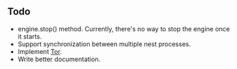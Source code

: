 
## Todo
  * engine.stop() method. Currently, there's no way to stop the engine once it starts.
  * Support synchronization between multiple nest processes.
  * Implement [Tor](https://github.com/d-oliveros/node-tor-nightcrawler).
  * Write better documentation.
  